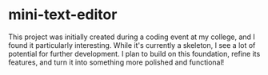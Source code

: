 # mini-text-editor
 
This project was initially created during a coding event at my college, and I found it particularly interesting. While it's currently a skeleton, I see a lot of potential for further development. I plan to build on this foundation, refine its features, and turn it into something more polished and functional!

